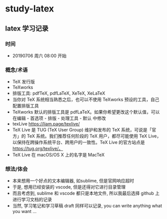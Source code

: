 # study-latex

## latex 学习记录

### 时间

* 20190706 周六 08:00 开始

### 概念/术语

* TeX 发行版
* TeXworks
* 排版工具: pdfTeX, pdfLaTeX, XeTeX, XeLaTeX
* 当你对 TeX 系统相当熟悉之后，也可以不使用 TeXworks 预设的工具，自己配置排版工具
* TeXworks 默认的排版工具是 pdfLaTeX。如果你希望更改这个默认值，可以在编辑 - 首选项 - 排版 - 处理工具 - 默认 中修改
* texLive https://liam.page/texlive/
* TeX Live 是 TUG (TeX User Group) 维护和发布的 TeX 系统，可说是「官方」的 TeX 系统。我们推荐任何阶段的 TeX 用户，都尽可能使用 TeX Live，以保持在跨操作系统平台、跨用户的一致性。TeX Live 的官方站点是 https://tug.org/texlive/。
* TeX Live 在 macOS/OS X 上的名字是 MacTeX

### 想法/体会

* 本来想用一个好点的文本编辑器, 如sublime, 但是官网响应超时
* 于是, 想用已经安装的 vscode, 但是还得对它进行目录管理
* 而且考虑到, sublime 和 vscode 都只是本地文件, 所以我最后选择 github 上进行学习文档的记录
* 当然, 学习笔记和学习草稿 draft 同样可以记录, you can write anything what you want ...

